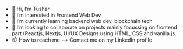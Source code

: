 - 👋 Hi, I’m Tushar
- 👀 I’m interested in Frontend Web Dev
- 🌱 I’m currently learning backend web dev, blockchain tech
- 💞️ I’m looking to collaborate on projects mainly focussing on frontend part (Reactjs, Nextjs, UI/UX Designs using HTML, CSS and vanilla js.
- 📫 How to reach me --> Contact me on my LinkedIn profile

<!---
brogrammer07/brogrammer07 is a ✨ special ✨ repository because its `README.md` (this file) appears on your GitHub profile.
You can click the Preview link to take a look at your changes.
--->
